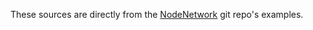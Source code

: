 These sources are directly from the [NodeNetwork](https://github.com/Wouterdek/NodeNetwork) git repo's examples.
